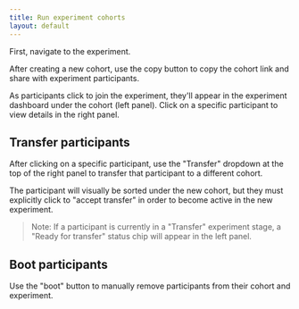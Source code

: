 ```yaml
---
title: Run experiment cohorts
layout: default
---
```


First, navigate to the experiment.

<!-- TODO: Add screenshot -->

After creating a new cohort, use the copy button to copy the cohort link
and share with experiment participants.

<!-- TODO: Add screenshot -->

As participants click to join the experiment, they'll appear in the
experiment dashboard under the cohort (left panel). Click on a specific
participant to view details in the right panel.

<!-- TODO: Add screenshot -->

## Transfer participants

After clicking on a specific participant, use the "Transfer" dropdown
at the top of the right panel to transfer that participant to a different
cohort.

The participant will visually be sorted under the new cohort, but they
must explicitly click to "accept transfer" in order to become active
in the new experiment.

<!-- TODO: Add screenshot -->

> Note: If a participant is currently in a "Transfer" experiment stage,
a "Ready for transfer" status chip will appear in the left panel.

## Boot participants

Use the "boot" button to manually remove participants from their cohort and
experiment.

<!-- TODO: Add screenshot -->
